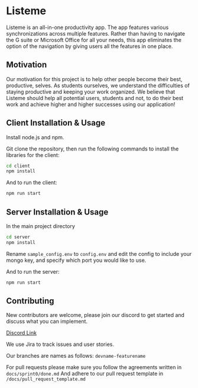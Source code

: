 # Listeme
Listeme is an all-in-one productivity app. The app features various synchronizations across multiple features.
Rather than having to navigate the G suite or Microsoft Office for all your needs,
this app eliminates the option of the navigation by giving users all the features in one place.

## Motivation
Our motivation for this project is to help other people become their best, productive, selves. As students ourselves, we understand the difficulties of staying productive and keeping your work organized. We believe that Listeme should help all potential users, students and not, to do their best work and achieve higher and higher successes using our application!

## Client Installation & Usage

Install node.js and npm.

Git clone the repository, then run the following commands to install the libraries for the client:

```bash
cd client
npm install 
```
And to run the client:

```bash
npm run start
```

## Server Installation & Usage

In the main project directory

```bash
cd server
npm install 
```
Rename `sample_config.env` to `config.env` and edit the config to include your mongo key,
and specify which port you would like to use.

And to run the server:

```bash
npm run start
```

## Contributing 
New contributors are welcome, please join our discord to get started and discuss what you can implement.

[Discord Link](https://discord.gg/4byF9BUyY6)

We use Jira to track issues and user stories.

Our branches are names as follows: `devname-featurename`

For pull requests please make sure you follow the agreements written in `docs/sprint0/done.md`
And adhere to our pull request template in `/docs/pull_request_template.md`